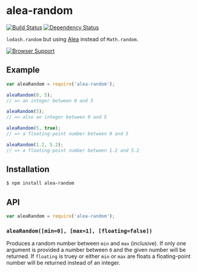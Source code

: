 # alea-random

[![Build Status](https://img.shields.io/travis/KenanY/alea-random.svg)](https://travis-ci.org/KenanY/alea-random)
[![Dependency Status](https://img.shields.io/gemnasium/KenanY/alea-random.svg)](https://gemnasium.com/KenanY/alea-random)

`lodash.random` but using [Alea](https://github.com/coverslide/node-alea)
instead of `Math.random`.

[![Browser Support](https://ci.testling.com/KenanY/alea-random.png)](https://ci.testling.com/KenanY/alea-random)

## Example

``` javascript
var aleaRandom = require('alea-random');

aleaRandom(0, 5);
// => an integer between 0 and 5

aleaRandom(5);
// => also an integer between 0 and 5

aleaRandom(5, true);
// => a floating-point number between 0 and 5

aleaRandom(1.2, 5.2);
// => a floating-point number between 1.2 and 5.2
```

## Installation

``` bash
$ npm install alea-random
```

## API

``` javascript
var aleaRandom = require('alea-random');
```

### `aleaRandom([min=0], [max=1], [floating=false])`

Produces a random number between `min` and `max` (inclusive). If only one
argument is provided a number between `0` and the given number will be returned.
If `floating` is truey or either `min` or `max` are floats a floating-point
number will be returned instead of an integer.